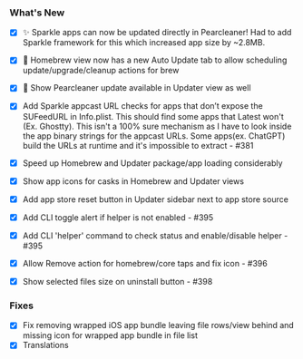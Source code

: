 ### What's New

- [x] ✨ Sparkle apps can now be updated directly in Pearcleaner! Had to add Sparkle framework for this which increased app size by ~2.8MB.
- [x] 🍺 Homebrew view now has a new Auto Update tab to allow scheduling update/upgrade/cleanup actions for brew
- [x] 🍐 Show Pearcleaner update available in Updater view as well
- [x] Add Sparkle appcast URL checks for apps that don’t expose the SUFeedURL in Info.plist. This should find some apps that Latest won't (Ex. Ghostty). This isn't a 100% sure mechanism as I have to look inside the app binary strings for the appcast URLs. Some apps(ex. ChatGPT) build the URLs at runtime and it's impossible to extract - #381
- [x] Speed up Homebrew and Updater package/app loading considerably
- [x] Show app icons for casks in Homebrew and Updater views
- [x] Add app store reset button in Updater sidebar next to app store source
- [x] Add CLI toggle alert if helper is not enabled - #395
- [x] Add CLI 'helper' command to check status and enable/disable helper - #395
- [x] Allow Remove action for homebrew/core taps and fix icon - #396
- [x] Show selected files size on uninstall button - #398


### Fixes

- [x] Fix removing wrapped iOS app bundle leaving file rows/view behind and missing icon for wrapped app bundle in file list
- [x] Translations
